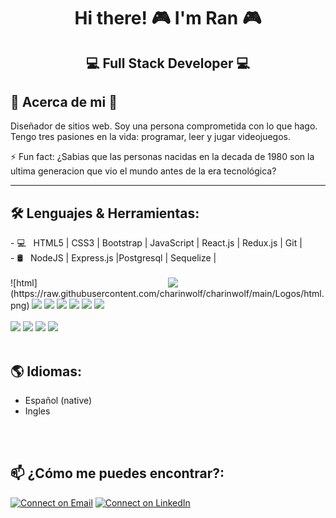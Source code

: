 <h1 align="center">Hi there! 🎮  I'm Ran 🎮 </h1>
<h2 align="center">💻 Full Stack Developer 💻 </h2>

<h2>💯 Acerca de mi 💯</h2>

Diseñador de sitios web. Soy una persona comprometida con lo que hago. Tengo tres pasiones en la vida: programar, leer y jugar videojuegos. 

⚡ Fun fact: ¿Sabias que las personas nacidas en la decada de 1980 son la ultima generacion que vio el mundo antes de la era tecnológica? 

<hr />

  <h2> 🛠 Lenguajes & Herramientas:</h2>
- 💻 &nbsp; HTML5 | CSS3 | Bootstrap | JavaScript | React.js | Redux.js | Git |   <br />
- 🛢 &nbsp;  NodeJS | Express.js |Postgresql | Sequelize | 
 <br />
 <br />
 <img align="right" width="50%" src="https://user-images.githubusercontent.com/76216411/155562980-8840daaa-3993-4bee-9fbe-2accd8c3d956.jpg">
 ![html](https://raw.githubusercontent.com/charinwolf/charinwolf/main/Logos/html.png)
 <code><img width="5%" src="https://www.vectorlogo.zone/logos/w3_css/w3_css-icon.svg"></code>
 <code><img width="5%" src="https://www.vectorlogo.zone/logos/getbootstrap/getbootstrap-icon.svg"></code>
 <code><img width="4.4%" src="https://github.com/WanCirone/wancirone/blob/main/logos/javascript-1.svg"></code>
 <code><img width="5%" src="https://www.vectorlogo.zone/logos/reactjs/reactjs-icon.svg"></code>
 <code><img width="5%" src="https://cdn.worldvectorlogo.com/logos/redux.svg"></code>
 <code><img width="5%" src="https://www.vectorlogo.zone/logos/git-scm/git-scm-icon.svg"></code>
<br /> 
<br />
<code><img width="5%" src="https://www.vectorlogo.zone/logos/nodejs/nodejs-icon.svg"></code> 
<code><img width="5%" src="https://www.vectorlogo.zone/logos/expressjs/expressjs-icon.svg"></code>
<code><img width="5%" src="https://www.vectorlogo.zone/logos/postgresql/postgresql-icon.svg"></code>
<code><img width="5%" src="https://www.vectorlogo.zone/logos/sequelizejs/sequelizejs-icon.svg"></code>

<br /> 
<br />

<h2>🌎 Idiomas: </h2>

- Español (native)
- Ingles
<br /> 
<br />

<h2>📫 ¿Cómo me puedes encontrar?:</h2>

[![Connect on Email](https://img.shields.io/badge/Email-Randy%20Leon-bluee)](mailto:rcharinwolf@gmail.com)
[![Connect on LinkedIn](https://img.shields.io/badge/--linkedin?label=LinkedIn&logo=LinkedIn&style=social)](https://www.linkedin.com/in/randy-leon-charinga/)


<!--
**charinwolf/charinwolf** is a ✨ _special_ ✨ repository because its `README.md` (this file) appears on your GitHub profile.

Here are some ideas to get you started:

- 🔭 I’m currently working on ...
- 🌱 I’m currently learning ...
- 👯 I’m looking to collaborate on ...
- 🤔 I’m looking for help with ...
- 💬 Ask me about ...
- 📫 How to reach me: ...
- 😄 Pronouns: ...
- ⚡ Fun fact: ...
-->
